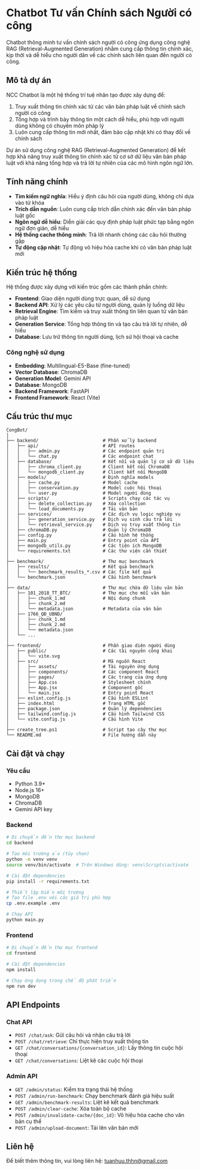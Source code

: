 # Chatbot Tư vấn Chính sách Người có công

Chatbot thông minh tư vấn chính sách người có công ứng dụng công nghệ RAG (Retrieval-Augmented Generation) nhằm cung cấp thông tin chính xác, kịp thời và dễ hiểu cho người dân về các chính sách liên quan đến người có công.

## Mô tả dự án

NCC Chatbot là một hệ thống trí tuệ nhân tạo được xây dựng để:

1. Truy xuất thông tin chính xác từ các văn bản pháp luật về chính sách người có công
2. Tổng hợp và trình bày thông tin một cách dễ hiểu, phù hợp với người dùng không có chuyên môn pháp lý
3. Luôn cung cấp thông tin mới nhất, đảm bảo cập nhật khi có thay đổi về chính sách

Dự án sử dụng công nghệ RAG (Retrieval-Augmented Generation) để kết hợp khả năng truy xuất thông tin chính xác từ cơ sở dữ liệu văn bản pháp luật với khả năng tổng hợp và trả lời tự nhiên của các mô hình ngôn ngữ lớn.

## Tính năng chính

- **Tìm kiếm ngữ nghĩa**: Hiểu ý định câu hỏi của người dùng, không chỉ dựa vào từ khóa
- **Trích dẫn nguồn**: Luôn cung cấp trích dẫn chính xác đến văn bản pháp luật gốc
- **Ngôn ngữ dễ hiểu**: Diễn giải các quy định pháp luật phức tạp bằng ngôn ngữ đơn giản, dễ hiểu
- **Hệ thống cache thông minh**: Trả lời nhanh chóng các câu hỏi thường gặp
- **Tự động cập nhật**: Tự động vô hiệu hóa cache khi có văn bản pháp luật mới

## Kiến trúc hệ thống

Hệ thống được xây dựng với kiến trúc gồm các thành phần chính:

- **Frontend**: Giao diện người dùng trực quan, dễ sử dụng
- **Backend API**: Xử lý các yêu cầu từ người dùng, quản lý luồng dữ liệu
- **Retrieval Engine**: Tìm kiếm và truy xuất thông tin liên quan từ văn bản pháp luật
- **Generation Service**: Tổng hợp thông tin và tạo câu trả lời tự nhiên, dễ hiểu
- **Database**: Lưu trữ thông tin người dùng, lịch sử hội thoại và cache

### Công nghệ sử dụng

- **Embedding**: Multilingual-E5-Base (fine-tuned)
- **Vector Database**: ChromaDB
- **Generation Model**: Gemini API
- **Database**: MongoDB
- **Backend Framework**: FastAPI
- **Frontend Framework**: React (Vite)

## Cấu trúc thư mục

```
CongBot/
│
├── backend/                        # Phần xử lý backend
│   ├── api/                        # API routes
│   │   ├── admin.py                # Các endpoint quản trị
│   │   └── chat.py                 # Các endpoint chat
│   ├── database/                   # Kết nối và quản lý cơ sở dữ liệu
│   │   ├── chroma_client.py        # Client kết nối ChromaDB
│   │   └── mongodb_client.py       # Client kết nối MongoDB
│   ├── models/                     # Định nghĩa models
│   │   ├── cache.py                # Model cache
│   │   ├── conservation.py         # Model cuộc hội thoại
│   │   └── user.py                 # Model người dùng
│   ├── scripts/                    # Scripts chạy các tác vụ
│   │   ├── delete_collection.py    # Xóa collection
│   │   └── load_documents.py       # Tải văn bản
│   ├── services/                   # Các dịch vụ logic nghiệp vụ
│   │   ├── generation_service.py   # Dịch vụ sinh câu trả lời
│   │   └── retrieval_service.py    # Dịch vụ truy xuất thông tin
│   ├── chromaDB.py                 # Quản lý ChromaDB
│   ├── config.py                   # Cấu hình hệ thống
│   ├── main.py                     # Entry point của API
│   ├── mongodb_utils.py            # Các tiện ích MongoDB
│   └── requirements.txt            # Các thư viện cần thiết
│
├── benchmark/                      # Thư mục benchmark
│   ├── results/                    # Kết quả benchmark
│   │   └── benchmark_results_*.csv # Các file kết quả
│   └── benchmark.json              # Cấu hình benchmark
│
├── data/                           # Thư mục chứa dữ liệu văn bản
│   ├── 101_2018_TT_BTC/            # Thư mục cho mỗi văn bản
│   │   ├── chunk_1.md              # Nội dung chunk
│   │   ├── chunk_2.md
│   │   └── metadata.json           # Metadata của văn bản
│   ├── 1766_QĐ_UBND/
│   │   ├── chunk_1.md
│   │   ├── chunk_2.md
│   │   └── metadata.json
│   └── ...
│
├── frontend/                       # Phần giao diện người dùng
│   ├── public/                     # Các tài nguyên công khai
│   │   └── vite.svg
│   ├── src/                        # Mã nguồn React
│   │   ├── assets/                 # Tài nguyên ứng dụng
│   │   ├── components/             # Các component React
│   │   ├── pages/                  # Các trang của ứng dụng
│   │   ├── App.css                 # Stylesheet chính
│   │   ├── App.jsx                 # Component gốc
│   │   └── main.jsx                # Entry point React
│   ├── eslint.config.js            # Cấu hình ESLint
│   ├── index.html                  # Trang HTML gốc
│   ├── package.json                # Quản lý dependencies
│   ├── tailwind.config.js          # Cấu hình Tailwind CSS
│   └── vite.config.js              # Cấu hình Vite
│
├── create_tree.ps1                 # Script tạo cây thư mục
└── README.md                       # File hướng dẫn này
```

## Cài đặt và chạy

### Yêu cầu

- Python 3.9+
- Node.js 16+
- MongoDB
- ChromaDB
- Gemini API key

### Backend

```bash
# Di chuyển đến thư mục backend
cd backend

# Tạo môi trường ảo (tùy chọn)
python -m venv venv
source venv/bin/activate  # Trên Windows dùng: venv\Scripts\activate

# Cài đặt dependencies
pip install -r requirements.txt

# Thiết lập biến môi trường
# Tạo file .env với các giá trị phù hợp
cp .env.example .env

# Chạy API
python main.py
```

### Frontend

```bash
# Di chuyển đến thư mục frontend
cd frontend

# Cài đặt dependencies
npm install

# Chạy ứng dụng trong chế độ phát triển
npm run dev
```

## API Endpoints

### Chat API

- `POST /chat/ask`: Gửi câu hỏi và nhận câu trả lời
- `POST /chat/retrieve`: Chỉ thực hiện truy xuất thông tin
- `GET /chat/conversations/{conversation_id}`: Lấy thông tin cuộc hội thoại
- `GET /chat/conversations`: Liệt kê các cuộc hội thoại

### Admin API

- `GET /admin/status`: Kiểm tra trạng thái hệ thống
- `POST /admin/run-benchmark`: Chạy benchmark đánh giá hiệu suất
- `GET /admin/benchmark-results`: Liệt kê kết quả benchmark
- `POST /admin/clear-cache`: Xóa toàn bộ cache
- `POST /admin/invalidate-cache/{doc_id}`: Vô hiệu hóa cache cho văn bản cụ thể
- `POST /admin/upload-document`: Tải lên văn bản mới

## Liên hệ

Để biết thêm thông tin, vui lòng liên hệ: [tuanhuu.thhn@gmail.com](mailto:tuanhuu.thhn@gmail.com)